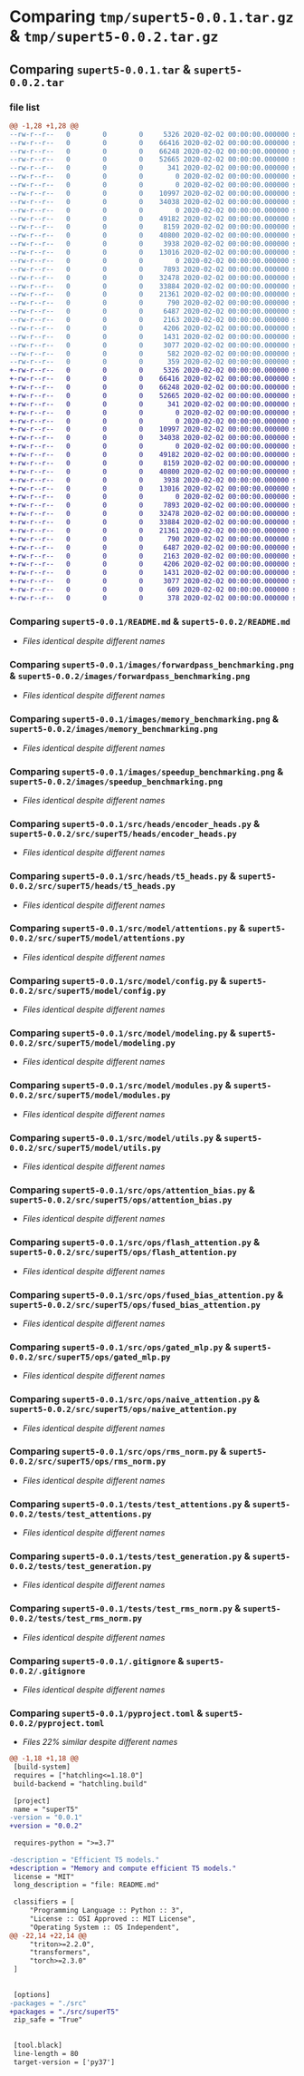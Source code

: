 # Comparing `tmp/supert5-0.0.1.tar.gz` & `tmp/supert5-0.0.2.tar.gz`

## Comparing `supert5-0.0.1.tar` & `supert5-0.0.2.tar`

### file list

```diff
@@ -1,28 +1,28 @@
--rw-r--r--   0        0        0     5326 2020-02-02 00:00:00.000000 supert5-0.0.1/README.md
--rw-r--r--   0        0        0    66416 2020-02-02 00:00:00.000000 supert5-0.0.1/images/forwardpass_benchmarking.png
--rw-r--r--   0        0        0    66248 2020-02-02 00:00:00.000000 supert5-0.0.1/images/memory_benchmarking.png
--rw-r--r--   0        0        0    52665 2020-02-02 00:00:00.000000 supert5-0.0.1/images/speedup_benchmarking.png
--rw-r--r--   0        0        0      341 2020-02-02 00:00:00.000000 supert5-0.0.1/src/__init__.py
--rw-r--r--   0        0        0        0 2020-02-02 00:00:00.000000 supert5-0.0.1/src/heads/__init__.py
--rw-r--r--   0        0        0        0 2020-02-02 00:00:00.000000 supert5-0.0.1/src/heads/decoder_heds.py
--rw-r--r--   0        0        0    10997 2020-02-02 00:00:00.000000 supert5-0.0.1/src/heads/encoder_heads.py
--rw-r--r--   0        0        0    34038 2020-02-02 00:00:00.000000 supert5-0.0.1/src/heads/t5_heads.py
--rw-r--r--   0        0        0        0 2020-02-02 00:00:00.000000 supert5-0.0.1/src/model/__init__.py
--rw-r--r--   0        0        0    49182 2020-02-02 00:00:00.000000 supert5-0.0.1/src/model/attentions.py
--rw-r--r--   0        0        0     8159 2020-02-02 00:00:00.000000 supert5-0.0.1/src/model/config.py
--rw-r--r--   0        0        0    40800 2020-02-02 00:00:00.000000 supert5-0.0.1/src/model/modeling.py
--rw-r--r--   0        0        0     3938 2020-02-02 00:00:00.000000 supert5-0.0.1/src/model/modules.py
--rw-r--r--   0        0        0    13016 2020-02-02 00:00:00.000000 supert5-0.0.1/src/model/utils.py
--rw-r--r--   0        0        0        0 2020-02-02 00:00:00.000000 supert5-0.0.1/src/ops/__init__.py
--rw-r--r--   0        0        0     7893 2020-02-02 00:00:00.000000 supert5-0.0.1/src/ops/attention_bias.py
--rw-r--r--   0        0        0    32478 2020-02-02 00:00:00.000000 supert5-0.0.1/src/ops/flash_attention.py
--rw-r--r--   0        0        0    33884 2020-02-02 00:00:00.000000 supert5-0.0.1/src/ops/fused_bias_attention.py
--rw-r--r--   0        0        0    21361 2020-02-02 00:00:00.000000 supert5-0.0.1/src/ops/gated_mlp.py
--rw-r--r--   0        0        0      790 2020-02-02 00:00:00.000000 supert5-0.0.1/src/ops/naive_attention.py
--rw-r--r--   0        0        0     6487 2020-02-02 00:00:00.000000 supert5-0.0.1/src/ops/rms_norm.py
--rw-r--r--   0        0        0     2163 2020-02-02 00:00:00.000000 supert5-0.0.1/tests/test_attentions.py
--rw-r--r--   0        0        0     4206 2020-02-02 00:00:00.000000 supert5-0.0.1/tests/test_generation.py
--rw-r--r--   0        0        0     1431 2020-02-02 00:00:00.000000 supert5-0.0.1/tests/test_rms_norm.py
--rw-r--r--   0        0        0     3077 2020-02-02 00:00:00.000000 supert5-0.0.1/.gitignore
--rw-r--r--   0        0        0      582 2020-02-02 00:00:00.000000 supert5-0.0.1/pyproject.toml
--rw-r--r--   0        0        0      359 2020-02-02 00:00:00.000000 supert5-0.0.1/PKG-INFO
+-rw-r--r--   0        0        0     5326 2020-02-02 00:00:00.000000 supert5-0.0.2/README.md
+-rw-r--r--   0        0        0    66416 2020-02-02 00:00:00.000000 supert5-0.0.2/images/forwardpass_benchmarking.png
+-rw-r--r--   0        0        0    66248 2020-02-02 00:00:00.000000 supert5-0.0.2/images/memory_benchmarking.png
+-rw-r--r--   0        0        0    52665 2020-02-02 00:00:00.000000 supert5-0.0.2/images/speedup_benchmarking.png
+-rw-r--r--   0        0        0      341 2020-02-02 00:00:00.000000 supert5-0.0.2/src/superT5/__init__.py
+-rw-r--r--   0        0        0        0 2020-02-02 00:00:00.000000 supert5-0.0.2/src/superT5/heads/__init__.py
+-rw-r--r--   0        0        0        0 2020-02-02 00:00:00.000000 supert5-0.0.2/src/superT5/heads/decoder_heds.py
+-rw-r--r--   0        0        0    10997 2020-02-02 00:00:00.000000 supert5-0.0.2/src/superT5/heads/encoder_heads.py
+-rw-r--r--   0        0        0    34038 2020-02-02 00:00:00.000000 supert5-0.0.2/src/superT5/heads/t5_heads.py
+-rw-r--r--   0        0        0        0 2020-02-02 00:00:00.000000 supert5-0.0.2/src/superT5/model/__init__.py
+-rw-r--r--   0        0        0    49182 2020-02-02 00:00:00.000000 supert5-0.0.2/src/superT5/model/attentions.py
+-rw-r--r--   0        0        0     8159 2020-02-02 00:00:00.000000 supert5-0.0.2/src/superT5/model/config.py
+-rw-r--r--   0        0        0    40800 2020-02-02 00:00:00.000000 supert5-0.0.2/src/superT5/model/modeling.py
+-rw-r--r--   0        0        0     3938 2020-02-02 00:00:00.000000 supert5-0.0.2/src/superT5/model/modules.py
+-rw-r--r--   0        0        0    13016 2020-02-02 00:00:00.000000 supert5-0.0.2/src/superT5/model/utils.py
+-rw-r--r--   0        0        0        0 2020-02-02 00:00:00.000000 supert5-0.0.2/src/superT5/ops/__init__.py
+-rw-r--r--   0        0        0     7893 2020-02-02 00:00:00.000000 supert5-0.0.2/src/superT5/ops/attention_bias.py
+-rw-r--r--   0        0        0    32478 2020-02-02 00:00:00.000000 supert5-0.0.2/src/superT5/ops/flash_attention.py
+-rw-r--r--   0        0        0    33884 2020-02-02 00:00:00.000000 supert5-0.0.2/src/superT5/ops/fused_bias_attention.py
+-rw-r--r--   0        0        0    21361 2020-02-02 00:00:00.000000 supert5-0.0.2/src/superT5/ops/gated_mlp.py
+-rw-r--r--   0        0        0      790 2020-02-02 00:00:00.000000 supert5-0.0.2/src/superT5/ops/naive_attention.py
+-rw-r--r--   0        0        0     6487 2020-02-02 00:00:00.000000 supert5-0.0.2/src/superT5/ops/rms_norm.py
+-rw-r--r--   0        0        0     2163 2020-02-02 00:00:00.000000 supert5-0.0.2/tests/test_attentions.py
+-rw-r--r--   0        0        0     4206 2020-02-02 00:00:00.000000 supert5-0.0.2/tests/test_generation.py
+-rw-r--r--   0        0        0     1431 2020-02-02 00:00:00.000000 supert5-0.0.2/tests/test_rms_norm.py
+-rw-r--r--   0        0        0     3077 2020-02-02 00:00:00.000000 supert5-0.0.2/.gitignore
+-rw-r--r--   0        0        0      609 2020-02-02 00:00:00.000000 supert5-0.0.2/pyproject.toml
+-rw-r--r--   0        0        0      378 2020-02-02 00:00:00.000000 supert5-0.0.2/PKG-INFO
```

### Comparing `supert5-0.0.1/README.md` & `supert5-0.0.2/README.md`

 * *Files identical despite different names*

### Comparing `supert5-0.0.1/images/forwardpass_benchmarking.png` & `supert5-0.0.2/images/forwardpass_benchmarking.png`

 * *Files identical despite different names*

### Comparing `supert5-0.0.1/images/memory_benchmarking.png` & `supert5-0.0.2/images/memory_benchmarking.png`

 * *Files identical despite different names*

### Comparing `supert5-0.0.1/images/speedup_benchmarking.png` & `supert5-0.0.2/images/speedup_benchmarking.png`

 * *Files identical despite different names*

### Comparing `supert5-0.0.1/src/heads/encoder_heads.py` & `supert5-0.0.2/src/superT5/heads/encoder_heads.py`

 * *Files identical despite different names*

### Comparing `supert5-0.0.1/src/heads/t5_heads.py` & `supert5-0.0.2/src/superT5/heads/t5_heads.py`

 * *Files identical despite different names*

### Comparing `supert5-0.0.1/src/model/attentions.py` & `supert5-0.0.2/src/superT5/model/attentions.py`

 * *Files identical despite different names*

### Comparing `supert5-0.0.1/src/model/config.py` & `supert5-0.0.2/src/superT5/model/config.py`

 * *Files identical despite different names*

### Comparing `supert5-0.0.1/src/model/modeling.py` & `supert5-0.0.2/src/superT5/model/modeling.py`

 * *Files identical despite different names*

### Comparing `supert5-0.0.1/src/model/modules.py` & `supert5-0.0.2/src/superT5/model/modules.py`

 * *Files identical despite different names*

### Comparing `supert5-0.0.1/src/model/utils.py` & `supert5-0.0.2/src/superT5/model/utils.py`

 * *Files identical despite different names*

### Comparing `supert5-0.0.1/src/ops/attention_bias.py` & `supert5-0.0.2/src/superT5/ops/attention_bias.py`

 * *Files identical despite different names*

### Comparing `supert5-0.0.1/src/ops/flash_attention.py` & `supert5-0.0.2/src/superT5/ops/flash_attention.py`

 * *Files identical despite different names*

### Comparing `supert5-0.0.1/src/ops/fused_bias_attention.py` & `supert5-0.0.2/src/superT5/ops/fused_bias_attention.py`

 * *Files identical despite different names*

### Comparing `supert5-0.0.1/src/ops/gated_mlp.py` & `supert5-0.0.2/src/superT5/ops/gated_mlp.py`

 * *Files identical despite different names*

### Comparing `supert5-0.0.1/src/ops/naive_attention.py` & `supert5-0.0.2/src/superT5/ops/naive_attention.py`

 * *Files identical despite different names*

### Comparing `supert5-0.0.1/src/ops/rms_norm.py` & `supert5-0.0.2/src/superT5/ops/rms_norm.py`

 * *Files identical despite different names*

### Comparing `supert5-0.0.1/tests/test_attentions.py` & `supert5-0.0.2/tests/test_attentions.py`

 * *Files identical despite different names*

### Comparing `supert5-0.0.1/tests/test_generation.py` & `supert5-0.0.2/tests/test_generation.py`

 * *Files identical despite different names*

### Comparing `supert5-0.0.1/tests/test_rms_norm.py` & `supert5-0.0.2/tests/test_rms_norm.py`

 * *Files identical despite different names*

### Comparing `supert5-0.0.1/.gitignore` & `supert5-0.0.2/.gitignore`

 * *Files identical despite different names*

### Comparing `supert5-0.0.1/pyproject.toml` & `supert5-0.0.2/pyproject.toml`

 * *Files 22% similar despite different names*

```diff
@@ -1,18 +1,18 @@
 [build-system]
 requires = ["hatchling<=1.18.0"]
 build-backend = "hatchling.build"
 
 [project]
 name = "superT5"
-version = "0.0.1"
+version = "0.0.2"
 
 requires-python = ">=3.7"
 
-description = "Efficient T5 models."
+description = "Memory and compute efficient T5 models."
 license = "MIT"
 long_description = "file: README.md"
 
 classifiers = [
     "Programming Language :: Python :: 3",
     "License :: OSI Approved :: MIT License",
     "Operating System :: OS Independent",
@@ -22,14 +22,14 @@
     "triton>=2.2.0",
     "transformers",
     "torch>=2.3.0"
 ]
 
 
 [options]
-packages = "./src"
+packages = "./src/superT5"
 zip_safe = "True"
 
 
 [tool.black]
 line-length = 80
 target-version = ['py37']
```

